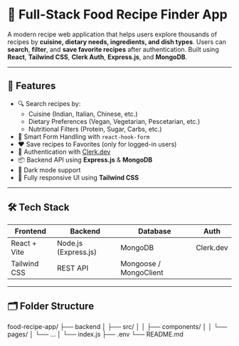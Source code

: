 # 🍲 Full-Stack Food Recipe Finder App

A modern recipe web application that helps users explore thousands of recipes by **cuisine, dietary needs, ingredients, and dish types**. Users can **search**, **filter**, and **save favorite recipes** after authentication. Built using **React**, **Tailwind CSS**, **Clerk Auth**, **Express.js**, and **MongoDB**.

---

## 🚀 Features

- 🔍 Search recipes by:
  - Cuisine (Indian, Italian, Chinese, etc.)
  - Dietary Preferences (Vegan, Vegetarian, Pescetarian, etc.)
  - Nutritional Filters (Protein, Sugar, Carbs, etc.)
- 🧠 Smart Form Handling with `react-hook-form`
- ❤️ Save recipes to Favorites (only for logged-in users)
- 🔐 Authentication with [Clerk.dev](https://clerk.dev/)
- 📦 Backend API using **Express.js** & **MongoDB**
- 🌙 Dark mode support
- 📱 Fully responsive UI using **Tailwind CSS**

---

## 🛠 Tech Stack

| Frontend | Backend | Database | Auth |
|----------|---------|----------|------|
| React + Vite | Node.js (Express.js) | MongoDB | Clerk.dev |
| Tailwind CSS | REST API | Mongoose / MongoClient | |

---

## 🗂️ Folder Structure

food-recipe-app/
├── backend
│ ├── src/
│ │ ├── components/
│ │ └── pages/
│ └── ...
│ └── index.js
├── .env
└── README.md




